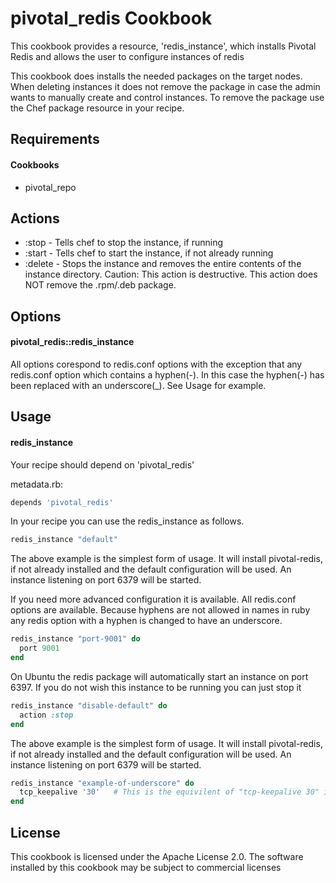 pivotal_redis Cookbook
======================
This cookbook provides a resource, 'redis_instance', which installs Pivotal Redis and allows the user to configure instances of redis

This cookbook does installs the needed packages on the target nodes. When deleting instances it does not remove the package in case the admin wants to manually create and control instances. To remove the package use the Chef
 package resource in your recipe.

Requirements
------------
#### Cookbooks
- pivotal_repo

Actions
-------

- :stop - Tells chef to stop the instance, if running
- :start - Tells chef to start the instance, if not already running
- :delete - Stops the instance and removes the entire contents of the instance directory. Caution: This action is destructive. This action does NOT remove the .rpm/.deb package.

Options
----------
#### pivotal_redis::redis_instance

All options corespond to redis.conf options with the exception that any redis.conf option which contains a hyphen(-). In this case the hyphen(-) has been replaced with an underscore(_). See Usage for example.

Usage
-----
#### redis_instance

Your recipe should depend on 'pivotal_redis'

metadata.rb:
```ruby
depends 'pivotal_redis'
```

In your recipe you can use the redis_instance as follows. 

```ruby
redis_instance "default"
```
The above example is the simplest form of usage. It will install pivotal-redis, if not already installed and the default configuration will be used. An instance listening on port 6379 will be started.

If you need more advanced configuration it is available. All redis.conf options are available. Because hyphens are not allowed in names in ruby any redis option with a hyphen is changed to have an underscore.
```ruby
redis_instance "port-9001" do
  port 9001
end
```

On Ubuntu the redis package will automatically start an instance on port 6397. If you do not wish this instance to be running you can just stop it
```ruby
redis_instance "disable-default" do
  action :stop
end
```
The above example is the simplest form of usage. It will install pivotal-redis, if not already installed and the default configuration will be used. An instance listening on port 6379 will be started.

```ruby
redis_instance "example-of-underscore" do
  tcp_keepalive '30'   # This is the equivilent of "tcp-keepalive 30" in redis.conf
end
```

License
-------------------
This cookbook is licensed under the Apache License 2.0. The software installed by this cookbook may be subject to commercial licenses
